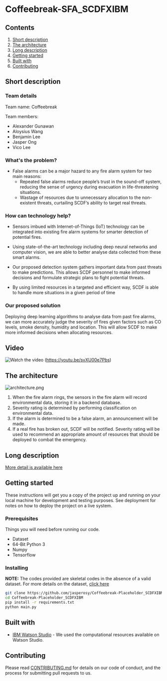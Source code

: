 # Coffeebreak-SFA_SCDFXIBM

## Contents

1. [Short description](#short-description)
1. [The architecture](#the-architecture)
1. [Long description](#long-description)
1. [Getting started](#getting-started)
1. [Built with](#built-with)
1. [Contributing](#contributing)

## Short description

### Team details

Team name: Coffeebreak

Team members: 

* Alexander Gunawan
* Aloysius Wang
* Benjamin Lee
* Jasper Ong
* Vico Lee

### What's the problem?
* False alarms can be a major hazard to any fire alarm system for two main reasons:
  * Repeated false alarms reduce people’s trust in the sound-off system, reducing the sense of urgency during evacuation in life-threatening situations. 
  * Wastage of resources due to unnecessary allocation to the non-existent threats, curtailing SCDF’s ability to target real threats. 

### How can technology help?
* Sensors imbued with Internet-of-Things (IoT) technology can be integrated into existing fire alarm systems for smarter detection of potential fires.    

* Using state-of-the-art technology including deep neural networks and computer vision, we are able to better analyse data collected from these smart alarms.

* Our proposed detection system gathers important data from past threats to make predictions. This allows SCDF personnel to make informed decisions and formulate strategic plans to fight potential threats. 

* By using limited resources in a targeted and efficient way, SCDF is able to handle more situations in a given period of time 

### Our proposed solution

Deploying deep learning algorithms to analyse data from past fire alarms, we can more accurately judge the severity of fires given factors such as CO levels, smoke density, humidity and location. This will allow SCDF to make more informed decisions when allocating resources. 

## Video

![Watch the video](video.png)
(https://youtu.be/svXU00e7Pbs)

## The architecture

![architecture.png](https://github.com/jasperosy/Coffeebreak-Placeholder_SCDFXIBM/blob/master/architecture.png)

1. When the fire alarm rings, the sensors in the fire alarm will record environmental data, storing it in a backend database. 
2. Severity rating is determined by performing classification on environmental data. 
3. If the alarm is determined to be a false alarm, an announcement will be made. 
4. If a real fire has broken out, SCDF will be notified. Severity rating will be used to recommend an appropriate amount of resources that should be deployed to combat the emergency.  

## Long description

[More detail is available here](DESCRIPTION.md)

## Getting started

These instructions will get you a copy of the project up and running on your local machine for development and testing purposes. See deployment for notes on how to deploy the project on a live system.

### Prerequisites
Things you will need before running our code.
* Dataset
* 64-Bit Python 3
* Numpy
* Tensorflow

### Installing

**NOTE:**
The codes provided are skeletal codes in the absence of a valid dataset. For more details on the dataset, [click here](DESCRIPTION.md)
```bash
git clone https://github.com/jasperosy/Coffeebreak-Placeholder_SCDFXIBM.git
cd Coffeebreak-Placeholder_SCDFXIBM
pip install -r requirements.txt
python main.py
```

## Built with
* [IBM Watson Studio](https://cloud.ibm.com/catalog/services/watson-studio) - We used the computational resources available on Watson Studio.

## Contributing
Please read [CONTRIBUTING.md](CONTRIBUTING.md) for details on our code of conduct, and the process for submitting pull requests to us.
